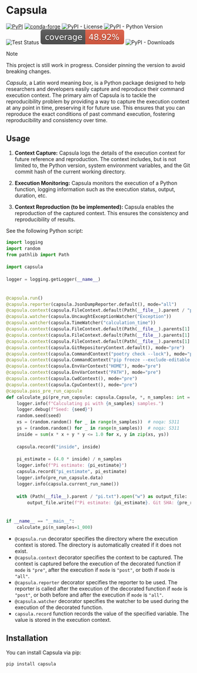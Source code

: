 # Capsula

[![PyPI](https://img.shields.io/pypi/v/capsula)](https://pypi.org/project/capsula/)
[![conda-forge](https://img.shields.io/conda/vn/conda-forge/capsula.svg)](https://anaconda.org/conda-forge/capsula)
![PyPI - License](https://img.shields.io/pypi/l/capsula)
![PyPI - Python Version](https://img.shields.io/pypi/pyversions/capsula)
![Test Status](https://github.com/shunichironomura/capsula/workflows/Test/badge.svg?event=push&branch=main)
![Coverage Status](coverage/badge.svg?dummy=8484744)
![PyPI - Downloads](https://img.shields.io/pypi/dm/capsula)

> [!NOTE]
> This project is still work in progress. Consider pinning the version to avoid breaking changes.

*Capsula*, a Latin word meaning *box*, is a Python package designed to help researchers and developers easily capture and reproduce their command execution context. The primary aim of Capsula is to tackle the reproducibility problem by providing a way to capture the execution context at any point in time, preserving it for future use. This ensures that you can reproduce the exact conditions of past command execution, fostering reproducibility and consistency over time.

## Usage

1. **Context Capture:** Capsula logs the details of the execution context for future reference and reproduction. The context includes, but is not limited to, the Python version, system environment variables, and the Git commit hash of the current working directory.

2. **Execution Monitoring:** Capsula monitors the execution of a Python function, logging information such as the execution status, output, duration, etc.

3. **Context Reproduction (to be implemented):** Capsula enables the reproduction of the captured context. This ensures the consistency and reproducibility of results.

See the following Python script:

```python
import logging
import random
from pathlib import Path

import capsula

logger = logging.getLogger(__name__)


@capsula.run()
@capsula.reporter(capsula.JsonDumpReporter.default(), mode="all")
@capsula.context(capsula.FileContext.default(Path(__file__).parent / "pi.txt", move=True), mode="post")
@capsula.watcher(capsula.UncaughtExceptionWatcher("Exception"))
@capsula.watcher(capsula.TimeWatcher("calculation_time"))
@capsula.context(capsula.FileContext.default(Path(__file__).parents[1] / "pyproject.toml", copy=True), mode="pre")
@capsula.context(capsula.FileContext.default(Path(__file__).parents[1] / "poetry.lock", copy=True), mode="pre")
@capsula.context(capsula.FileContext.default(Path(__file__).parents[1] / "requirements.txt", move=True), mode="pre")
@capsula.context(capsula.GitRepositoryContext.default(), mode="pre")
@capsula.context(capsula.CommandContext("poetry check --lock"), mode="pre")
@capsula.context(capsula.CommandContext("pip freeze --exclude-editable > requirements.txt"), mode="pre")
@capsula.context(capsula.EnvVarContext("HOME"), mode="pre")
@capsula.context(capsula.EnvVarContext("PATH"), mode="pre")
@capsula.context(capsula.CwdContext(), mode="pre")
@capsula.context(capsula.CpuContext(), mode="pre")
@capsula.pass_pre_run_capsule
def calculate_pi(pre_run_capsule: capsula.Capsule, *, n_samples: int = 1_000, seed: int = 42) -> None:
    logger.info(f"Calculating pi with {n_samples} samples.")
    logger.debug(f"Seed: {seed}")
    random.seed(seed)
    xs = (random.random() for _ in range(n_samples))  # noqa: S311
    ys = (random.random() for _ in range(n_samples))  # noqa: S311
    inside = sum(x * x + y * y <= 1.0 for x, y in zip(xs, ys))

    capsula.record("inside", inside)

    pi_estimate = (4.0 * inside) / n_samples
    logger.info(f"Pi estimate: {pi_estimate}")
    capsula.record("pi_estimate", pi_estimate)
    logger.info(pre_run_capsule.data)
    logger.info(capsula.current_run_name())

    with (Path(__file__).parent / "pi.txt").open("w") as output_file:
        output_file.write(f"Pi estimate: {pi_estimate}. Git SHA: {pre_run_capsule.data[('git', 'capsula')]['sha']}")


if __name__ == "__main__":
    calculate_pi(n_samples=1_000)
```

- `@capsula.run` decorator specifies the directory where the execution context is stored. The directory is automatically created if it does not exist.
- `@capsula.context` decorator specifies the context to be captured. The context is captured before the execution of the decorated function if `mode` is `"pre"`, after the execution if `mode` is `"post"`, or both if `mode` is `"all"`.
- `@capsula.reporter` decorator specifies the reporter to be used. The reporter is called after the execution of the decorated function if `mode` is `"post"`, or both before and after the execution if `mode` is `"all"`.
- `@capsula.watcher` decorator specifies the watcher to be used during the execution of the decorated function.
- `capsula.record` function records the value of the specified variable. The value is stored in the execution context.

## Installation

You can install Capsula via pip:

```bash
pip install capsula
```
